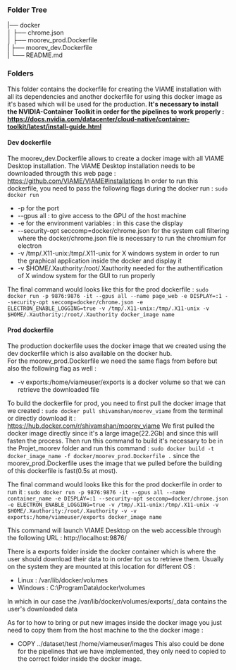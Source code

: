 
### Folder Tree ###
|── docker                
    │   ├── chrome.json                            
    │   ├── moorev_prod.Dockerfile  
    |   ├── moorev_dev.Dockerfile  
    |   └── README.md 
    
### Folders ### 
This folder contains the dockerfile for creating the VIAME installation with all its dependencies and another dockerfile for using this docker image as it's based which will be used for the production.
**It's necessary to install the NVIDIA-Container Toolkit in order for the pipelines to work properly : https://docs.nvidia.com/datacenter/cloud-native/container-toolkit/latest/install-guide.html**
#### Dev dockerfile 
The moorev_dev.Dockerfile allows to create a docker image with all VIAME Desktop installation. The VIAME Desktop installation needs to be downloaded througth this web page : https://github.com/VIAME/VIAME#installations 
In order to run this dockerfile, you need to pass the following flags during the docker run : 
`sudo docker run `  
- -p for the port
- --gpus all : to give access to the GPU of the host machine
- -e for the environment variables : in this case the display
- --security-opt seccomp=docker/chrome.json for the system call filtering where the docker/chrome.json file is necessary to run the chromium for electron
- -v /tmp/.X11-unix:/tmp/.X11-unix for X windows system in order to run the graphical application inside the docker and display it 
- -v $HOME/.Xauthority:/root/.Xauthority needed for the authentification of X window system for the GUI to run properly

The final command would looks like this for the prod dockerfile : `sudo docker run -p 9876:9876 -it --gpus all --name page_web -e DISPLAY=:1 --security-opt seccomp=docker/chrome.json -e ELECTRON_ENABLE_LOGGING=true -v /tmp/.X11-unix:/tmp/.X11-unix -v $HOME/.Xauthority:/root/.Xauthority docker_image name`

#### Prod dockerfile
The production dockerfile uses the docker image that we created using the dev dockerfile which is also available on the docker hub.  
For the moorev_prod.Dockerfile we need the same flags from before but also the following flag as well : 
- -v exports:/home/viameuser/exports is a docker
   volume so that we can retrieve the downloaded file
  
To build the dockerfile for prod, you need to first pull the docker image that we created : `sudo docker pull shivamshan/moorev_viame` from the terminal or directly download it : https://hub.docker.com/r/shivamshan/moorev_viame
We first pulled the docker image directly since it's a large image(22.2Gb) and since this will fasten the process. 
Then run this command to build it's necessary to be in the Projet_moorev folder and run this command : `sudo docker build -t docker_image_name -f docker/moorev_prod.Dockerfile .` since the moorev_prod.Dockerfile uses the image that we pulled before the building of this dockerfile is fast(0.5s at most). 

The final command would looks like this for the prod dockerfile in order to run it : `sudo docker run -p 9876:9876 -it --gpus all --name container_name -e DISPLAY=:1 --security-opt seccomp=docker/chrome.json -e ELECTRON_ENABLE_LOGGING=true -v /tmp/.X11-unix:/tmp/.X11-unix -v $HOME/.Xauthority:/root/.Xauthority -v -v exports:/home/viameuser/exports docker_image name`

This command will launch VIAME Desktop on the web accessible through the following URL : http://localhost:9876/

There is a exports folder inside the docker container which is where the user should download their data to in order for us to retrieve them. 
Usually on the system they are mounted at this location for different OS : 
- Linux : /var/lib/docker/volumes
- Windows : C:\ProgramData\docker\volumes

In which in our case the /var/lib/docker/volumes/exports/_data contains the user's downloaded data

As for to how to bring or put new images inside the docker image you just need to copy them from the host machine to the the docker image : 
- COPY ../dataset/test /home/viameuser/images
This also could be done for the pipelines that we have implemented, they only need to copied to the correct folder inside the docker image. 


